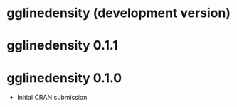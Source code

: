 # gglinedensity (development version)

# gglinedensity 0.1.1

# gglinedensity 0.1.0

* Initial CRAN submission.
